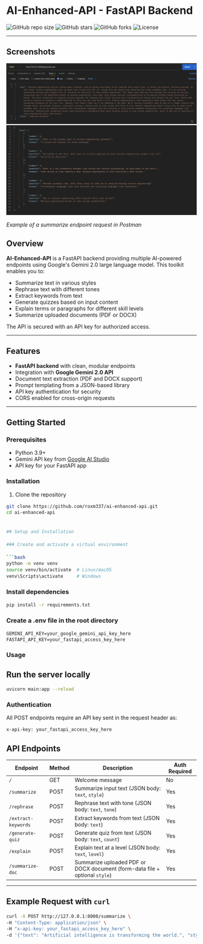 # AI-Enhanced-API - FastAPI Backend

![GitHub repo size](https://img.shields.io/github/repo-size/roxm337/gemini-ai-toolkit?style=flat-square)
![GitHub stars](https://img.shields.io/github/stars/roxm337/gemini-ai-toolkit?style=flat-square)
![GitHub forks](https://img.shields.io/github/forks/roxm337/gemini-ai-toolkit?style=flat-square)
![License](https://img.shields.io/github/license/roxm337/gemini-ai-toolkit?style=flat-square)

---
## Screenshots


![Example generate-quiz Request](assets/1.png)
![Example generate-quiz response](assets/2.png)

*Example of a summarize endpoint request in Postman*
## Overview

**AI-Enhanced-API** is a FastAPI backend providing multiple AI-powered endpoints using Google's Gemini 2.0 large language model. This toolkit enables you to:

- Summarize text in various styles
- Rephrase text with different tones
- Extract keywords from text
- Generate quizzes based on input content
- Explain terms or paragraphs for different skill levels
- Summarize uploaded documents (PDF or DOCX)

The API is secured with an API key for authorized access.

---

## Features

- **FastAPI backend** with clean, modular endpoints
- Integration with **Google Gemini 2.0 API**
- Document text extraction (PDF and DOCX support)
- Prompt templating from a JSON-based library
- API key authentication for security
- CORS enabled for cross-origin requests

---

## Getting Started

### Prerequisites

- Python 3.9+
- Gemini API key from [Google AI Studio](https://aistudio.google.com/app/apikey)
- API key for your FastAPI app

### Installation

1. Clone the repository

```bash
git clone https://github.com/roxm337/ai-enhanced-api.git
cd ai-enhanced-api


## Setup and Installation

### Create and activate a virtual environment

```bash
python -m venv venv
source venv/bin/activate  # Linux/macOS
venv\Scripts\activate     # Windows
```
### Install dependencies
```bash
pip install -r requirements.txt
```
### Create a .env file in the root directory
```
GEMINI_API_KEY=your_google_gemini_api_key_here
FASTAPI_API_KEY=your_fastapi_access_key_here
```
### Usage

## Run the server locally
```bash
uvicorn main:app --reload
```

### Authentication
All POST endpoints require an API key sent in the request header as:
```bash
x-api-key: your_fastapi_access_key_here
```
## API Endpoints

| Endpoint          | Method | Description                                                        | Auth Required |
|-------------------|--------|--------------------------------------------------------------------|---------------|
| `/`               | GET    | Welcome message                                                   | No            |
| `/summarize`      | POST   | Summarize input text (JSON body: `text`, `style`)                | Yes           |
| `/rephrase`       | POST   | Rephrase text with tone (JSON body: `text`, `tone`)              | Yes           |
| `/extract-keywords`| POST  | Extract keywords from text (JSON body: `text`)                    | Yes           |
| `/generate-quiz`  | POST   | Generate quiz from text (JSON body: `text`, `count`)             | Yes           |
| `/explain`        | POST   | Explain text at a level (JSON body: `text`, `level`)             | Yes           |
| `/summarize-doc`  | POST   | Summarize uploaded PDF or DOCX document (form-data file + optional `style`) | Yes  |

---

## Example Request with `curl`

```bash
curl -X POST http://127.0.0.1:8000/summarize \
-H "Content-Type: application/json" \
-H "x-api-key: your_fastapi_access_key_here" \
-d '{"text": "Artificial intelligence is transforming the world.", "style": "simple"}'

